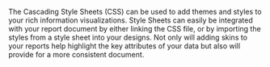 The Cascading Style Sheets (CSS) can be used to add themes and styles to your rich information visualizations. Style Sheets can easily be integrated with your report document by either linking the CSS file, or by importing the styles from a style sheet into your designs. Not only will adding skins to your reports help highlight the key attributes of your data but also will provide for a more consistent document.